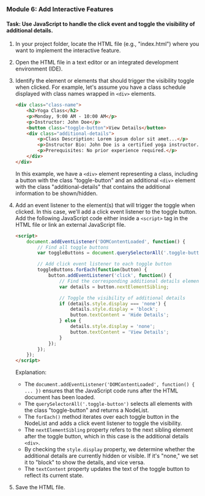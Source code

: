 
### Module 6: Add Interactive Features

#### Task: Use JavaScript to handle the click event and toggle the visibility of additional details.

1. In your project folder, locate the HTML file (e.g., "index.html") where you want to implement the interactive feature.
2. Open the HTML file in a text editor or an integrated development environment (IDE).
3. Identify the element or elements that should trigger the visibility toggle when clicked. For example, let's assume you have a class schedule displayed with class names wrapped in `<div>` elements.

   ```html
   <div class="class-name">
       <h2>Yoga Class</h2>
       <p>Monday, 9:00 AM - 10:00 AM</p>
       <p>Instructor: John Doe</p>
       <button class="toggle-button">View Details</button>
       <div class="additional-details">
           <p>Class Description: Lorem ipsum dolor sit amet...</p>
           <p>Instructor Bio: John Doe is a certified yoga instructor...</p>
           <p>Prerequisites: No prior experience required.</p>
       </div>
   </div>
   ```

   In this example, we have a `<div>` element representing a class, including a button with the class "toggle-button" and an additional `<div>` element with the class "additional-details" that contains the additional information to be shown/hidden.

4. Add an event listener to the element(s) that will trigger the toggle when clicked. In this case, we'll add a click event listener to the toggle button. Add the following JavaScript code either inside a `<script>` tag in the HTML file or link an external JavaScript file.

   ```html
   <script>
       document.addEventListener('DOMContentLoaded', function() {
           // Find all toggle buttons
           var toggleButtons = document.querySelectorAll('.toggle-button');

           // Add click event listener to each toggle button
           toggleButtons.forEach(function(button) {
               button.addEventListener('click', function() {
                   // Find the corresponding additional details element
                   var details = button.nextElementSibling;

                   // Toggle the visibility of additional details
                   if (details.style.display === 'none') {
                       details.style.display = 'block';
                       button.textContent = 'Hide Details';
                   } else {
                       details.style.display = 'none';
                       button.textContent = 'View Details';
                   }
               });
           });
       });
   </script>
   ```

   Explanation:
   - The `document.addEventListener('DOMContentLoaded', function() { ... })` ensures that the JavaScript code runs after the HTML document has been loaded.
   - The `querySelectorAll('.toggle-button')` selects all elements with the class "toggle-button" and returns a NodeList.
   - The `forEach()` method iterates over each toggle button in the NodeList and adds a click event listener to toggle the visibility.
   - The `nextElementSibling` property refers to the next sibling element after the toggle button, which in this case is the additional details `<div>`.
   - By checking the `style.display` property, we determine whether the additional details are currently hidden or visible. If it's "none," we set it to "block" to show the details, and vice versa.
   - The `textContent` property updates the text of the toggle button to reflect its current state.

5. Save the HTML file.

